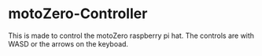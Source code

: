 # motoZero-Controller
This is made to control the motoZero raspberry pi hat. 
The controls are with WASD or the arrows on the keyboad.
